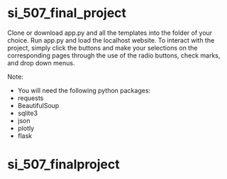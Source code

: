 # si_507_final_project
Clone or download app.py and all the templates 
into the folder of your choice. Run app.py and
load the localhost website. To interact with 
the project, simply click the buttons and make 
your selections on the corresponding pages
through the use of the radio buttons, check marks,
and drop down menus.

Note:
* You will need the following python packages:
* requests
* BeautifulSoup
* sqlite3
* json
* plotly
* flask
# si_507_finalproject
